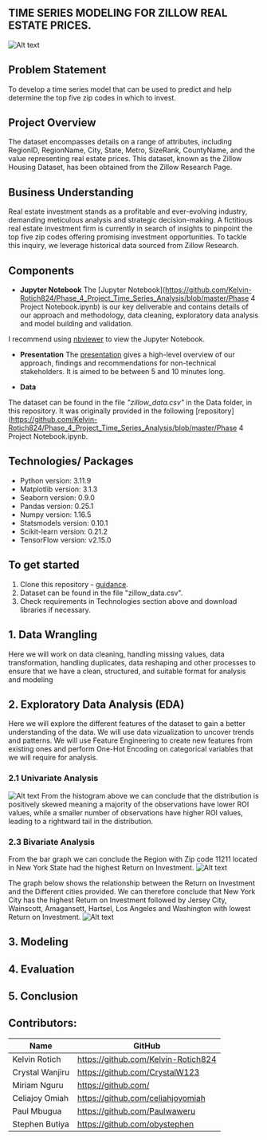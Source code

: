 ## TIME SERIES MODELING FOR ZILLOW REAL ESTATE PRICES.
![Alt text](https://www.bis.org/img/featureimg/pp_residential_2111.jpg)

## Problem Statement
To develop a time series model that can be used to predict and help determine the top five zip codes in which to invest.

## Project Overview
The dataset encompasses details on a range of attributes, including RegionID, RegionName, City, State, Metro, SizeRank, CountyName, and the value representing real estate prices. This dataset, known as the Zillow Housing Dataset, has been obtained from the Zillow Research Page.

## Business Understanding
Real estate investment stands as a profitable and ever-evolving industry, demanding meticulous analysis and strategic decision-making. A fictitious real estate investment firm is currently in search of insights to pinpoint the top five zip codes offering promising investment opportunities. To tackle this inquiry, we leverage historical data sourced from Zillow Research.

## Components

* **Jupyter Notebook**
The [Jupyter Notebook](https://github.com/Kelvin-Rotich824/Phase_4_Project_Time_Series_Analysis/blob/master/Phase 4 Project Notebook.ipynb) is our key deliverable and contains details of our approach and methodology, data cleaning, exploratory data analysis and model building and validation.

I recommend using [nbviewer](https://nbviewer.jupyter.org/) to view the Jupyter Notebook.

* **Presentation**
The [presentation](https://) gives a high-level overview of our approach, findings and recommendations for non-technical stakeholders. It is aimed to be between 5 and 10 minutes long.

* **Data**

The dataset can be found in the file *"zillow_data.csv"* in the Data folder, in this repository. It was originally provided in the following [repository](https://github.com/Kelvin-Rotich824/Phase_4_Project_Time_Series_Analysis/blob/master/Phase 4 Project Notebook.ipynb.

## Technologies/ Packages

* Python version: 3.11.9
* Matplotlib version: 3.1.3
* Seaborn version: 0.9.0
* Pandas version: 0.25.1
* Numpy version: 1.16.5
* Statsmodels version: 0.10.1
* Scikit-learn version: 0.21.2 
* TensorFlow version: v2.15.0

## To get started

1. Clone this repository - [guidance](https://help.github.com/articles/cloning-a-repository/).
2. Dataset can be found in the file "zillow_data.csv".
3. Check requirements in Technologies section above and download libraries if necessary.

## 1. Data Wrangling
Here we will work on data cleaning, handling missing values, data transformation, handling duplicates, data reshaping and other processes to ensure that we have a clean, structured, and suitable format for analysis and modeling

## 2. Exploratory Data Analysis (EDA)
Here we will explore the different features of the dataset to gain a better understanding of the data. We will use data vizualization to uncover trends and patterns. We will use Feature Engineering to create new features from existing ones and perform One-Hot Encoding on categorical variables that we will require for analysis.

### 2.1 Univariate Analysis
![Alt text](image.png)
From the histogram above we can conclude that the distribution is positively skewed meaning a majority of the observations have lower ROI values, while a smaller number of observations have higher ROI values, leading to a rightward tail in the distribution.

### 2.3 Bivariate Analysis
From the bar graph we can conclude the Region with  Zip code 11211 located in New York State had the highest Return on Investment.
![Alt text](image-1.png)

The graph below shows the relationship between the Return on Investment and the Different cities provided. We can therefore conclude that New York City has the highest Return on Investment followed by Jersey  City, Wainscott, Amagansett, Hartsel, Los Angeles and  Washington with lowest Return on Investment.
![Alt text](image-2.png)

## 3. Modeling


## 4. Evaluation

## 5. Conclusion


## Contributors:
|Name     |  GitHub   |
|---------|-----------------|
|Kelvin Rotich |https://github.com/Kelvin-Rotich824|
|Crystal Wanjiru |https://github.com/CrystalW123|
|Miriam Nguru |https://github.com/|
|Celiajoy Omiah |https://github.com/celiahjoyomiah|
|Paul Mbugua |https://github.com/Paulwaweru|
|Stephen Butiya |https://github.com/obystephen|
